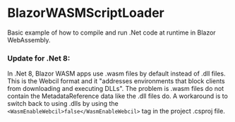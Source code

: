 # BlazorWASMScriptLoader

Basic example of how to compile and run .Net code at runtime in Blazor WebAssembly.


### Update for .Net 8:
In .Net 8, Blazor WASM apps use .wasm files by default instead of .dll files. 
This is the Webcil format and it "addresses environments that block clients from downloading and executing DLLs". 
The problem is .wasm files do not contain the MetadataReference data like the .dll files do. A workaround is to switch back to using .dlls by using the ```<WasmEnableWebcil>false</WasmEnableWebcil>``` tag in the project .csproj file.

